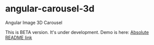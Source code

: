 # angular-carousel-3d
Angular Image 3D Carousel

This is BETA version. It's under development. 
Demo is here: 
[Absolute README link](http://vladimirbujanovic.com/angular-carousel-3d/demo/demo.html)
